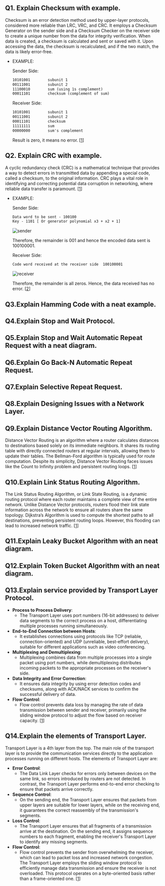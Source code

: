 ## Q1. Explain Checksum with example.
Checksum is an error detection method used by upper-layer protocols, considered more reliable than LRC, VRC, and CRC. It employs a Checksum Generator on the sender side and a Checksum Checker on the receiver side to create a unique number from the data for integrity verification. When data is created, a checksum is calculated and sent or saved with it. Upon accessing the data, the checksum is recalculated, and if the two match, the data is likely error-free.

- EXAMPLE:

    Sender Side:
    ```txt
    10101001        subunit 1  
    00111001        subunit 2        
    11100010        sum (using 1s complement)       
    00011101        checksum (complement of sum)
    ```

    Receiver Side:
    ```txt
    10101001        subunit 1  
    00111001        subunit 2     
    00011101        checksum 
    11111111        sum
    00000000        sum's complement
    ```
    Result is zero, it means no error. [[1](https://www.geeksforgeeks.org/error-detection-code-checksum/)]


## Q2. Explain CRC with example.
A cyclic redundancy check (CRC) is a mathematical technique that provides a way to detect errors in transmitted data by appending a special code, called a checksum, to the original information. CRC plays a vital role in identifying and correcting potential data corruption in networking, where reliable data transfer is paramount. [[1](https://www.purestorage.com/knowledge/cyclic-redundancy-check.html)]
- EXAMPLE: 
    
    Sender Side:
    ```txt
    Data word to be sent - 100100
    Key - 1101 [ Or generator polynomial x3 + x2 + 1]
    ```

    ![sender](https://media.geeksforgeeks.org/wp-content/uploads/rational1.jpg)

    Therefore, the remainder is 001 and hence the encoded data sent is 100100001.
    
    Receiver Side:
    ```txt
    Code word received at the receiver side  100100001
    ```

    ![receiver](https://media.geeksforgeeks.org/wp-content/uploads/rational2.jpg)

    Therefore, the remainder is all zeros. Hence, the
    data received has no error. [[2](https://www.geeksforgeeks.org/modulo-2-binary-division/)]


## Q3.Explain Hamming Code with a neat example.

## Q4.Explain Stop and Wait Protocol.
## Q5.Explain Stop and Wait Automatic Repeat Request with a neat diagram.
## Q6.Explain Go Back-N Automatic Repeat Request.
## Q7.Explain Selective Repeat Request.
## Q8.Explain Designing Issues with a Network Layer.
## Q9.Explain Distance Vector Routing Algorithm.
Distance Vector Routing is an algorithm where a router calculates distances to destinations based solely on its immediate neighbors. It shares its routing table with directly connected routers at regular intervals, allowing them to update their tables. The Bellman-Ford algorithm is typically used for route computation. Despite its simplicity, Distance Vector Routing faces issues like the Count to Infinity problem and persistent routing loops. [[1](https://www.geeksforgeeks.org/difference-between-distance-vector-routing-and-link-state-routing/)]


## Q10.Explain Link Status Routing Algorithm.
The Link Status Routing Algorithm, or Link State Routing, is a dynamic routing protocol where each router maintains a complete view of the entire network. Unlike Distance Vector protocols, routers flood their link state information across the network to ensure all routers share the same topology. Dijkstra’s Algorithm is used to compute the shortest paths to all destinations, preventing persistent routing loops. However, this flooding can lead to increased network traffic. [[1](https://www.geeksforgeeks.org/difference-between-distance-vector-routing-and-link-state-routing/)]


## Q11.Explain Leaky Bucket Algorithm with an neat diagram.
## Q12.Explain Token Bucket Algorithm with an neat diagram.
## Q13.Explain service provided by Transport Layer Protocol.
- **Process to Process Delivery**: 
    - The Transport Layer uses port numbers (16-bit addresses) to deliver data segments to the correct process on a host, differentiating multiple processes running simultaneously.
- **End-to-End Connection between Hosts**:
    - It establishes connections using protocols like TCP (reliable, connection-oriented) and UDP (unreliable, best-effort delivery), suitable for different applications such as video conferencing.
- **Multiplexing and Demultiplexing**: 
    - Multiplexing combines data from multiple processes into a single packet using port numbers, while demultiplexing distributes incoming packets to the appropriate processes on the receiver's side.
- **Data Integrity and Error Correction**: 
    - It ensures data integrity by using error detection codes and checksums, along with ACK/NACK services to confirm the successful delivery of data.
- **Flow Control**: 
    - Flow control prevents data loss by managing the rate of data transmission between sender and receiver, primarily using the sliding window protocol to adjust the flow based on receiver capacity. [[1](https://www.geeksforgeeks.org/transport-layer-responsibilities/)]


## Q14.Explain the elements of Transport Layer.
Transport Layer is a 4th layer from the top. The main role of the transport layer is to provide the communication services directly to the application processes running on different hosts. The elements of Transport Layer are: 
- **Error Control**:  
    - The Data Link Layer checks for errors only between devices on the same link, so errors introduced by routers are not detected. In contrast, the Transport Layer performs end-to-end error checking to ensure that packets arrive correctly.
- **Sequence Control**:  
    - On the sending end, the Transport Layer ensures that packets from upper layers are suitable for lower layers, while on the receiving end, it guarantees the correct reassembly of the transmission's segments.
- **Loss Control**:  
    - The Transport Layer ensures that all fragments of a transmission arrive at the destination. On the sending end, it assigns sequence numbers to each fragment, enabling the receiver's Transport Layer to identify any missing segments.
- **Flow Control**:  
    - Flow control prevents the sender from overwhelming the receiver, which can lead to packet loss and increased network congestion. The Transport Layer employs the sliding window protocol to efficiently manage data transmission and ensure the receiver is not overloaded. This protocol operates on a byte-oriented basis rather than a frame-oriented one. [[1](https://www.javatpoint.com/computer-network-transport-layer)]